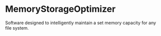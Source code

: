 # MemoryStorageOptimizer
Software designed to intelligently maintain a set memory capacity for any file system.
